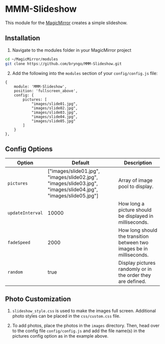 # MMM-Slideshow
This module for the [MagicMirror](https://github.com/MichMich/MagicMirror) creates a simple slideshow.

## Installation
1. Navigate to the modules folder in your MagicMirror project
```bash
cd ~/MagicMirror/modules
git clone https://github.com/bryngo/MMM-Slideshow.git

```

2. Add the following into the `modules` section of your `config/config.js` file:
```aidl
{
    module: 'MMM-Slideshow',
    position: 'fullscreen_above',
    config: {
        pictures: [
            "images/slide01.jpg",
            "images/slide02.jpg",
            "images/slide03.jpg",
            "images/slide04.jpg",
            "images/slide05.jpg"
        ]
    }
},
```

## Config Options

| **Option** | **Default** | **Description** |
| --- | --- | --- |
| `pictures` | ["images/slide01.jpg", "images/slide02.jpg", "images/slide03.jpg", "images/slide04.jpg", "images/slide05.jpg"] | Array of image pool to display. |
| `updateInterval` | 10000 | How long a picture should be displayed in milliseconds. |
| `fadeSpeed` | 2000 | How long should the transition between two images be in milliseconds. |
| `random` | true | Display pictures randomly or in the order they are defined. |

## Photo Customization

1. `slideshow_style.css` is used to make the images full screen. Additional photo styles can be placed in the `css/custom.css` file.

2. To add photos, place the photos in the `images` directory. Then, head over to the config file `config/config.js` and add the file name(s) in the pictures config option as in the example above.
